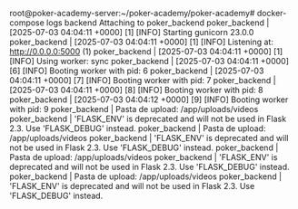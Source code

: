 root@poker-academy-server:~/poker-academy/poker-academy# docker-compose logs backend
Attaching to poker_backend
poker_backend  | [2025-07-03 04:04:11 +0000] [1] [INFO] Starting gunicorn 23.0.0
poker_backend  | [2025-07-03 04:04:11 +0000] [1] [INFO] Listening at: http://0.0.0.0:5000 (1)
poker_backend  | [2025-07-03 04:04:11 +0000] [1] [INFO] Using worker: sync
poker_backend  | [2025-07-03 04:04:11 +0000] [6] [INFO] Booting worker with pid: 6
poker_backend  | [2025-07-03 04:04:11 +0000] [7] [INFO] Booting worker with pid: 7
poker_backend  | [2025-07-03 04:04:11 +0000] [8] [INFO] Booting worker with pid: 8
poker_backend  | [2025-07-03 04:04:12 +0000] [9] [INFO] Booting worker with pid: 9
poker_backend  | Pasta de upload: /app/uploads/videos
poker_backend  | 'FLASK_ENV' is deprecated and will not be used in Flask 2.3. Use 'FLASK_DEBUG' instead.
poker_backend  | Pasta de upload: /app/uploads/videos
poker_backend  | 'FLASK_ENV' is deprecated and will not be used in Flask 2.3. Use 'FLASK_DEBUG' instead.
poker_backend  | Pasta de upload: /app/uploads/videos
poker_backend  | 'FLASK_ENV' is deprecated and will not be used in Flask 2.3. Use 'FLASK_DEBUG' instead.
poker_backend  | Pasta de upload: /app/uploads/videos
poker_backend  | 'FLASK_ENV' is deprecated and will not be used in Flask 2.3. Use 'FLASK_DEBUG' instead.